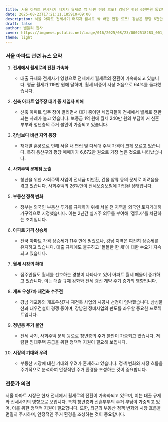 ```yaml
---
title: 서울 아파트 전세사기 터지자 월세로 싹 바뀐 현장 르포! 강남은 평당 6천만원 뚫었다!
date: 2025-08-23T17:21:11.185910+09:00
description: 서울 아파트 전세사기 터지자 월세로 싹 바뀐 현장 르포! 강남은 평당 6천만원 뚫었다!
draft: false
author: 벤틀리 집사
cover: https://imgnews.pstatic.net/image/016/2025/08/23/0002518283_001_20250823140108119.jpg
theme: light
---
```


### 서울 아파트 관련 뉴스 요약

1. **전세에서 월세로의 전환 가속화**
   - 대출 규제와 전세사기 영향으로 전세에서 월세로의 전환이 가속화되고 있습니다. 평균 월세가 119만 원에 달하며, 월세 비중이 사상 처음으로 64%를 돌파했습니다.

2. **신축 아파트 입주장 대기 중 세입자 피해**
   - 신축 아파트 입주 장이 열리면서 대기 중이던 세입자들이 전세에서 월세로 전환되는 사례가 늘고 있습니다. 보증금 1억 원에 월세 240만 원의 부담이 커 신혼부부와 청년층의 주거 불안이 가중되고 있습니다.

3. **강남보다 비싼 지역 등장**
   - 재개발 훈풍으로 인해 서울 내 연립 및 다세대 주택 가격이 크게 오르고 있습니다. 특히 용산구의 평당 매매가가 6,672만 원으로 가장 높은 것으로 나타났습니다.

4. **사회주택 문제점 노출**
   - 청년을 위한 사회주택 사업이 전세금 미반환, 건물 압류 등의 문제로 어려움을 겪고 있습니다. 사회주택의 26%만이 전세보증보험에 가입된 상태입니다.

5. **부동산 정책 변화**
   - 정부는 외국인 부동산 투기를 규제하기 위해 서울 전 지역을 외국인 토지거래허가구역으로 지정했습니다. 이는 2년간 실거주 의무를 부여해 '갭투자'를 차단하는 조치입니다.

6. **아파트 가격 상승세**
   - 전국 아파트 가격 상승세가 11주 만에 멈췄으나, 강남 지역은 여전히 상승세를 유지하고 있습니다. 대출 규제에도 불구하고 '똘똘한 한 채'에 대한 수요가 지속되고 있습니다.

7. **월세 시장의 확대**
   - 집주인들도 월세를 선호하는 경향이 나타나고 있어 아파트 월세 매물이 증가하고 있습니다. 이는 대출 규제 강화와 전세 갱신 계약 주기 증가의 영향입니다.

8. **개포 우성7차 재건축 수주전**
   - 강남 개포동의 개포우성7차 재건축 사업의 시공사 선정이 임박했습니다. 삼성물산과 대우건설이 경쟁 중이며, 강남권 정비사업의 판도를 좌우할 중요한 프로젝트입니다.

9. **청년층 주거 불안**
   - 전세 사기, 사회주택 문제 등으로 청년층의 주거 불안이 가중되고 있습니다. 저렴한 임대주택 공급을 위한 정책적 지원이 필요해 보입니다.

10. **시장의 기대와 우려**
    - 부동산 시장에 대한 기대와 우려가 혼재하고 있습니다. 정책 변화와 시장 흐름을 주기적으로 분석하여 안정적인 주거 환경을 조성하는 것이 중요합니다.

### 전문가 의견
서울 아파트 시장은 현재 전세에서 월세로의 전환이 가속화되고 있으며, 이는 대출 규제와 전세사기의 영향으로 보입니다. 특히 청년층과 신혼부부의 주거 부담이 가중되고 있어, 이를 위한 정책적 지원이 필요합니다. 또한, 최근의 부동산 정책 변화와 시장 흐름을 면밀히 주시하며, 안정적인 주거 환경을 조성하는 것이 중요합니다.